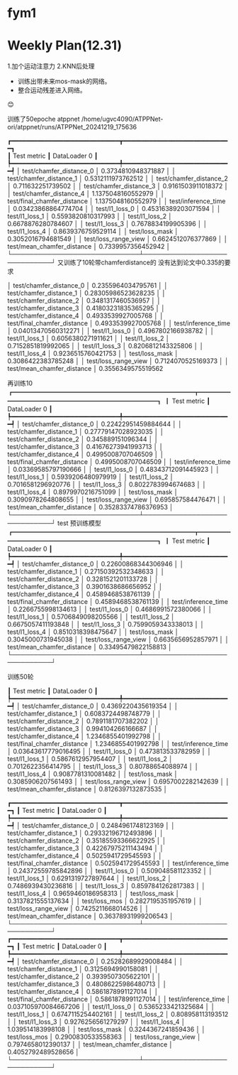 # fym1

# Weekly Plan(12.31)
1.加个运动注意力
2.KNN后处理


- 训练出带未来mos-mask的网络。
- 整合运动残差进入网络。

:blush:

训练了50epoche atppnet   /home/ugvc4090/ATPPNet-ori/atppnet/runs/ATPPNet_20241219_175636


┏━━━━━━━━━━━━━━━━━━━━━━━━━━━━━┳━━━━━━━━━━━━━━━━━━━━━━━━━━━━━┓                      
┃         Test metric         ┃        DataLoader 0         ┃                                             
┡━━━━━━━━━━━━━━━━━━━━━━━━━━━━━╇━━━━━━━━━━━━━━━━━━━━━━━━━━━━━┩
│   test/chamfer_distance_0   │     0.3734810948371887      │
│   test/chamfer_distance_1   │     0.5312111973762512      │
│   test/chamfer_distance_2   │      0.711632251739502      │
│   test/chamfer_distance_3   │     0.9161503911018372      │
│   test/chamfer_distance_4   │     1.1375048160552979      │
│ test/final_chamfer_distance │     1.1375048160552979      │
│     test/inference_time     │     0.03423868864774704     │
│       test/l1_loss_0        │     0.45316389203071594     │
│       test/l1_loss_1        │     0.5593820810317993      │
│       test/l1_loss_2        │     0.6678876280784607      │
│       test/l1_loss_3        │     0.7678834199905396      │
│       test/l1_loss_4        │     0.8639376759529114      │
│       test/loss_mask        │     0.3052016794681549      │
│    test/loss_range_view     │     0.6624512076377869      │
│ test/mean_chamfer_distance  │     0.7339957356452942      │
└─────────────────────────────┴─────────────────────────────┘
又训练了10轮带chamferdistance的 没有达到论文中0.335的要求

│   test/chamfer_distance_0   │     0.2355964034795761      │
│   test/chamfer_distance_1   │     0.28305986523628235     │
│   test/chamfer_distance_2   │     0.3481317460536957      │
│   test/chamfer_distance_3   │     0.41803231835365295     │
│   test/chamfer_distance_4   │     0.4933539927005768      │
│ test/final_chamfer_distance │     0.4933539927005768      │
│     test/inference_time     │     0.04013470560312271     │
│       test/l1_loss_0        │     0.4967802166938782      │
│       test/l1_loss_1        │     0.6056380271911621      │
│       test/l1_loss_2        │     0.7152851819992065      │
│       test/l1_loss_3        │     0.8206812143325806      │
│       test/l1_loss_4        │     0.9236515760421753      │
│       test/loss_mask        │     0.3086422383785248      │
│    test/loss_range_view     │     0.7124070525169373      │
│ test/mean_chamfer_distance  │     0.3556349575519562  

再训练10
┏━━━━━━━━━━━━━━━━━━━━━━━━━━━━━┳━━━━━━━━━━━━━━━━━━━━━━━━━━━━━┓
┃         Test metric         ┃        DataLoader 0         ┃
┡━━━━━━━━━━━━━━━━━━━━━━━━━━━━━╇━━━━━━━━━━━━━━━━━━━━━━━━━━━━━┩
│   test/chamfer_distance_0   │     0.22422951459884644     │
│   test/chamfer_distance_1   │     0.27779147028923035     │
│   test/chamfer_distance_2   │      0.345889151096344      │
│   test/chamfer_distance_3   │     0.41676273941993713     │
│   test/chamfer_distance_4   │     0.4995008707046509      │
│ test/final_chamfer_distance │     0.4995008707046509      │
│     test/inference_time     │     0.03369585797190666     │
│       test/l1_loss_0        │     0.48343712091445923     │
│       test/l1_loss_1        │     0.5939206480979919      │
│       test/l1_loss_2        │     0.7016581296920776      │
│       test/l1_loss_3        │     0.8022783994674683      │
│       test/l1_loss_4        │     0.8979970216751099      │
│       test/loss_mask        │     0.3090978264808655      │
│    test/loss_range_view     │      0.695857584476471      │
│ test/mean_chamfer_distance  │     0.35283374786376953     │
└─────────────────────────────┴─────────────────────────────┘
test 预训练模型
┏━━━━━━━━━━━━━━━━━━━━━━━━━━━━━┳━━━━━━━━━━━━━━━━━━━━━━━━━━━━━┓
┃         Test metric         ┃        DataLoader 0         ┃
┡━━━━━━━━━━━━━━━━━━━━━━━━━━━━━╇━━━━━━━━━━━━━━━━━━━━━━━━━━━━━┩
│   test/chamfer_distance_0   │     0.22600868344306946     │
│   test/chamfer_distance_1   │     0.27150392532348633     │
│   test/chamfer_distance_2   │     0.3281521201133728      │
│   test/chamfer_distance_3   │     0.3901638686656952      │
│   test/chamfer_distance_4   │     0.4589468538761139      │
│ test/final_chamfer_distance │     0.4589468538761139      │
│     test/inference_time     │     0.2266755998134613      │
│       test/l1_loss_0        │     0.4686991572380066      │
│       test/l1_loss_1        │     0.5706849098205566      │
│       test/l1_loss_2        │     0.6675057411193848      │
│       test/l1_loss_3        │     0.7599059343338013      │
│       test/l1_loss_4        │     0.8510318398475647      │
│       test/loss_mask        │     0.3045000731945038      │
│    test/loss_range_view     │     0.6635656952857971      │
│ test/mean_chamfer_distance  │     0.33495479822158813     │
└─────────────────────────────┴─────────────────────────────┘

训练50轮

┃         Test metric         ┃        DataLoader 0         ┃
┡━━━━━━━━━━━━━━━━━━━━━━━━━━━━━╇━━━━━━━━━━━━━━━━━━━━━━━━━━━━━┩
│   test/chamfer_distance_0   │     0.4369220435619354      │
│   test/chamfer_distance_1   │     0.6083724498748779      │
│   test/chamfer_distance_2   │     0.7891181707382202      │
│   test/chamfer_distance_3   │      0.994104266166687      │
│   test/chamfer_distance_4   │     1.2346855401992798      │
│ test/final_chamfer_distance │     1.2346855401992798      │
│     test/inference_time     │     0.03643617779016495     │
│       test/l1_loss_0        │      0.473813533782959      │
│       test/l1_loss_1        │     0.5867612957954407      │
│       test/l1_loss_2        │     0.7012622356414795      │
│       test/l1_loss_3        │      0.80788654088974       │
│       test/l1_loss_4        │     0.9087781310081482      │
│       test/loss_mask        │     0.3085906207561493      │
│    test/loss_range_view     │     0.6957002282142639      │
│ test/mean_chamfer_distance  │     0.8126397132873535      │


┏━━━━━━━━━━━━━━━━━━━━━━━━━━━━━┳━━━━━━━━━━━━━━━━━━━━━━━━━━━━━┓
┃         Test metric         ┃        DataLoader 0         ┃
┡━━━━━━━━━━━━━━━━━━━━━━━━━━━━━╇━━━━━━━━━━━━━━━━━━━━━━━━━━━━━┩
│   test/chamfer_distance_0   │     0.2484961748123169      │
│   test/chamfer_distance_1   │     0.29332196712493896     │
│   test/chamfer_distance_2   │     0.35185593366622925     │
│   test/chamfer_distance_3   │     0.42267975211143494     │
│   test/chamfer_distance_4   │     0.5025941729545593      │
│ test/final_chamfer_distance │     0.5025941729545593      │
│     test/inference_time     │     0.24372559785842896     │
│       test/l1_loss_0        │      0.509048581123352      │
│       test/l1_loss_1        │     0.6291319727897644      │
│       test/l1_loss_2        │     0.7486939430236816      │
│       test/l1_loss_3        │     0.8597841262817383      │
│       test/l1_loss_4        │     0.9659460186958313      │
│       test/loss_mask        │     0.3137821555137634      │
│        test/loss_mos        │     0.2827195351957619      │
│    test/loss_range_view     │     0.7425211668014526      │
│ test/mean_chamfer_distance  │     0.36378931999206543     │
└─────────────────────────────┴─────────────────────────────┘
┏━━━━━━━━━━━━━━━━━━━━━━━━━━━━━┳━━━━━━━━━━━━━━━━━━━━━━━━━━━━━┓
┃         Test metric         ┃        DataLoader 0         ┃
┡━━━━━━━━━━━━━━━━━━━━━━━━━━━━━╇━━━━━━━━━━━━━━━━━━━━━━━━━━━━━┩
│   test/chamfer_distance_0   │     0.25282689929008484     │
│   test/chamfer_distance_1   │     0.3125694990158081      │
│   test/chamfer_distance_2   │     0.3939507305622101      │
│   test/chamfer_distance_3   │     0.48086225986480713     │
│   test/chamfer_distance_4   │     0.5861878991127014      │
│ test/final_chamfer_distance │     0.5861878991127014      │
│     test/inference_time     │    0.037105970084667206     │
│       test/l1_loss_0        │     0.5365233421325684      │
│       test/l1_loss_1        │     0.6747115254402161      │
│       test/l1_loss_2        │      0.808958113193512      │
│       test/l1_loss_3        │     0.9276256561279297      │
│       test/l1_loss_4        │      1.039514183998108      │
│       test/loss_mask        │     0.3244367241859436      │
│        test/loss_mos        │     0.2900830533558363      │
│    test/loss_range_view     │     0.7974658012390137      │
│ test/mean_chamfer_distance  │     0.4052792489528656      │
└─────────────────────────────┴─────────────────────────────┘




